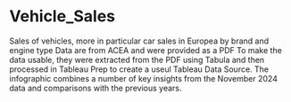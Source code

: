 # Vehicle_Sales
Sales of vehicles, more in particular car sales in Europea by brand and engine type
Data are from ACEA and were provided as a PDF
To make the data usable, they were extracted from the PDF using Tabula and then processed in Tableau Prep to create a useul Tableau Data Source.
The infographic combines a number of key insights from the November 2024 data and comparisons with the previous years.
